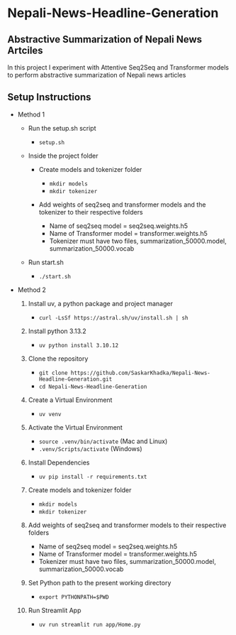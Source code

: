 # Nepali-News-Headline-Generation
## Abstractive Summarization of Nepali News Artciles

In this project I experiment with Attentive Seq2Seq and Transformer models to perform abstractive summarization of Nepali news articles

## Setup Instructions

- Method 1
    - Run the setup.sh script
        - `setup.sh`

    - Inside the project folder
        - Create models and tokenizer folder
            - `mkdir models`
            - `mkdir tokenizer`

        - Add weights of seq2seq and transformer models and the tokenizer to their respective folders
            - Name of seq2seq model = seq2seq.weights.h5
            - Name of Transformer model = transformer.weights.h5
            - Tokenizer must have two files, summarization_50000.model, summarization_50000.vocab
    - Run start.sh
        - `./start.sh`

- Method 2
    1. Install uv, a python package and project manager
        - `curl -LsSf https://astral.sh/uv/install.sh | sh`

    2. Install python 3.13.2
        - `uv python install 3.10.12`

    3. Clone the repository
        - `git clone https://github.com/SaskarKhadka/Nepali-News-Headline-Generation.git`
        - `cd Nepali-News-Headline-Generation`

    2. Create a Virtual Environment
        - `uv venv`

    3. Activate the Virtual Environment
        - `source .venv/bin/activate` (Mac and Linux)
        - `.venv/Scripts/activate` (Windows)

    4. Install Dependencies
        - `uv pip install -r requirements.txt`

    5. Create models and tokenizer folder
        - `mkdir models`
        - `mkdir tokenizer`

    6. Add weights of seq2seq and transformer models to their respective folders
        - Name of seq2seq model = seq2seq.weights.h5
        - Name of Transformer model = transformer.weights.h5
        - Tokenizer must have two files, summarization_50000.model, summarization_50000.vocab

    7. Set Python path to the present working directory
        - `export PYTHONPATH=$PWD`

    8. Run Streamlit App
        - `uv run streamlit run app/Home.py`